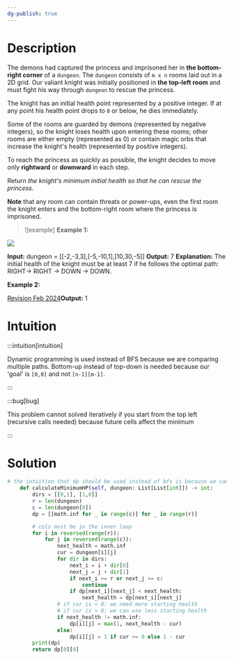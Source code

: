 ```yaml
---
dg-publish: true
---
```


# Description
The demons had captured the princess and imprisoned her in **the bottom-right corner** of a `dungeon`. The `dungeon` consists of `m x n` rooms laid out in a 2D grid. Our valiant knight was initially positioned in **the top-left room** and must fight his way through `dungeon` to rescue the princess.

The knight has an initial health point represented by a positive integer. If at any point his health point drops to `0` or below, he dies immediately.

Some of the rooms are guarded by demons (represented by negative integers), so the knight loses health upon entering these rooms; other rooms are either empty (represented as 0) or contain magic orbs that increase the knight's health (represented by positive integers).

To reach the princess as quickly as possible, the knight decides to move only **rightward** or **downward** in each step.

Return _the knight's minimum initial health so that he can rescue the princess_.

**Note** that any room can contain threats or power-ups, even the first room the knight enters and the bottom-right room where the princess is imprisoned.

>![example]
>**Example 1:**

![](https://assets.leetcode.com/uploads/2021/03/13/dungeon-grid-1.jpg)

**Input:** dungeon = [[-2,-3,3],[-5,-10,1],[10,30,-5]]
**Output:** 7
**Explanation:** The initial health of the knight must be at least 7 if he follows the optimal path: RIGHT-> RIGHT -> DOWN -> DOWN.

**Example 2:**

[Revision Feb 2024](</docs/Revision Feb 2024.md>)**Output:** 1

# Intuition

:::intuition[intuition] 

Dynamic programming is used instead of BFS because we are comparing multiple paths. Bottom-up instead of top-down is needed because our 'goal' is `[0,0]` and not `[n-1][m-1]`. 

:::


:::bug[bug] 

This problem cannot solved iteratively if you start from the top left (recursive calls needed) because future cells affect the minimum 

:::


# Solution

```python
# the intuition that dp should be used instead of bfs is because we can visit a cell twice (from above and to the left)
    def calculateMinimumHP(self, dungeon: List[List[int]]) -> int:
        dirs = [[0,1], [1,0]]
        r = len(dungeon)
        c = len(dungeon[0])
        dp = [[math.inf for _ in range(c)] for _ in range(r)]

        # cols must be in the inner loop
        for i in reversed(range(r)):
            for j in reversed(range(c)):
                next_health = math.inf
                cur = dungeon[i][j]
                for dir in dirs:
                    next_i = i + dir[0]
                    next_j = j + dir[1]
                    if next_i >= r or next_j >= c:
                        continue
                    if dp[next_i][next_j] < next_health:
                        next_health = dp[next_i][next_j]
				# if cur is < 0: we need more starting health
				# if cur is > 0: we can use less starting health
                if next_health != math.inf:
                    dp[i][j] = max(1, next_health - cur)
                else:
                    dp[i][j] = 1 if cur >= 0 else 1 - cur
        print(dp)
        return dp[0][0]
```